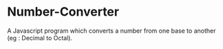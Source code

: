 # Number-Converter
A Javascript program which converts a number from one base to another (eg : Decimal to Octal).
